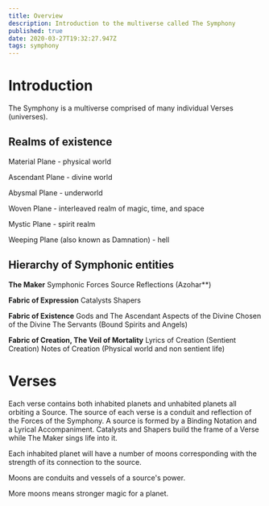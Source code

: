 ```yaml
---
title: Overview
description: Introduction to the multiverse called The Symphony
published: true
date: 2020-03-27T19:32:27.947Z
tags: symphony
---
```


# Introduction

The Symphony is a multiverse comprised of many individual Verses (universes).

## Realms of existence


Material Plane - physical world

Ascendant Plane - divine world

Abysmal Plane - underworld

Woven Plane - interleaved realm of magic, time, and space

Mystic Plane - spirit realm

Weeping Plane (also known as Damnation) - hell


## Hierarchy of Symphonic entities

**The Maker**
Symphonic Forces
Source Reflections (Azohar**)

**Fabric of Expression**
Catalysts
Shapers

**Fabric of Existence**
Gods and The Ascendant
Aspects of the Divine
Chosen of the Divine
The Servants (Bound Spirits and Angels)

**Fabric of Creation, The Veil of Mortality**
Lyrics of Creation (Sentient Creation)
Notes of Creation (Physical world and non sentient life)


# Verses

Each verse contains both inhabited planets and unhabited planets all orbiting a Source. The source of each verse is a conduit and reflection of the Forces of the Symphony. A source is formed by a Binding Notation and a Lyrical Accompaniment. Catalysts and Shapers build the frame of a Verse while The Maker sings life into it.

Each inhabited planet will have a number of moons corresponding with the strength of its connection to the source. 

Moons are conduits and vessels of a source's power.

More moons means stronger magic for a planet.



